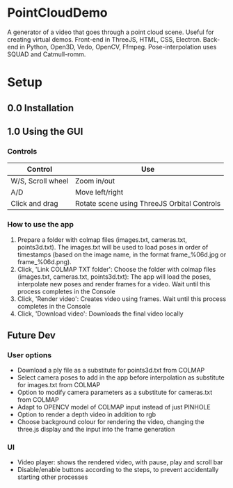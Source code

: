 # PointCloudDemo
A generator of a video that goes through a point cloud scene. Useful for creating virtual demos. 
Front-end in ThreeJS, HTML, CSS, Electron.
Back-end in Python, Open3D, Vedo, OpenCV, Ffmpeg.
Pose-interpolation uses SQUAD and Catmull-romm.

# Setup
## 0.0 Installation

## 1.0 Using the GUI
### Controls
| Control | Use
|---------|---------|
| W/S, Scroll wheel | Zoom in/out |
| A/D | Move left/right |
| Click and drag | Rotate scene using ThreeJS Orbital Controls|
### How to use the app
1. Prepare a folder with colmap files (images.txt, cameras.txt, points3d.txt). The images.txt will be used to load poses in order of timestamps (based on the image name, in the format frame_%06d.jpg or frame_%06d.png).
2. Click, 'Link COLMAP TXT folder': Choose the folder with colmap files (images.txt, cameras.txt, points3d.txt): The app will load the poses, interpolate new poses and render frames for a video. Wait until this process completes in the Console
3. Click, 'Render video': Creates video using frames. Wait until this process completes in the Console
4. Click, 'Download video': Downloads the final video locally

## Future Dev
### User options
- Download a ply file as a substitute for points3d.txt from COLMAP
- Select camera poses to add in the app before interpolation as substitute for images.txt from COLMAP
- Option to modify camera parameters as a substitute for cameras.txt from COLMAP
- Adapt to OPENCV model of COLMAP input instead of just PINHOLE
- Option to render a depth video in addition to rgb
- Choose background colour for rendering the video, changing the three.js display and the input into the frame generation
### UI
- Video player: shows the rendered video, with pause, play and scroll bar
- Disable/enable buttons according to the steps, to prevent accidentally starting other processes

<!-- ## Dev notes (to delete)
Run the app using 'npm start'
Running backend by itself: 
source backend/env_backend/bin/activate
Generate frames:
python backend/app.py --colmap_dir /home/tparu2/PointCloudDemoRestored/colmap_sample --generate_frames --output_dir ./outputs 
Render video:
python backend/app.py --render_rgb --output_dir ./outputs

To use executable, replace python with ./backend/dist/app 

Build app by runnign pyinstaller app.spec (pyinstaller is in the env_backend)-->